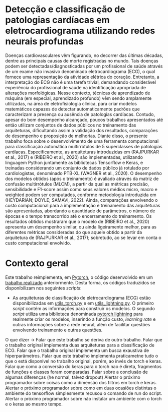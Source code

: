 # Detecção e classificação de patologias cardíacas em eletrocardiograma utilizando redes neurais profundas


Doenças cardiovasculares vêm figurando, no decorrer das últimas décadas, dentre as principais causas de morte registradas no mundo. Tais doenças podem ser detectadas/diagnosticadas por um profissional de saúde através de um exame não invasivo denominado eletrocardiograma (ECG), o qual fornece uma representação da atividade elétrica do coração. Entretanto, a interpretação do ECG não é uma tarefa trivial, demandando considerável experiência do profissional de saúde na identificação apropriada de alterações morfológicas. Nesse contexto, técnicas de aprendizado de máquina (em especial, aprendizado profundo) vêm sendo amplamente utilizadas, na área de eletrofisiologia clínica, para criar modelos matemáticos capazes de detectar automaticamente padrões que caracterizam a presença ou ausência de patologias cardíacas. Contudo, apesar do bom desempenho alcançado, poucos trabalhos apresentados até então utilizam conjuntos de dados públicos no treinamento das arquiteturas, dificultando assim a validação dos resultados, comparações de desempenho e proposição de melhorias. Diante disso, o presente trabalho foca sobre o desenvolvimento de uma ferramenta computacional para classificação automática multirrótulos de 5 superclasses de patologias cardíacas. Especificamente, as arquiteturas introduzidas em (RAJPURKAR et al., 2017) e (RIBEIRO et al., 2020) são implementadas, utilizando linguagem Python juntamente as bibliotecas Tensorflow e Keras, e treinadas considerando um conjunto de dados público já rotulado por cardiologistas, denominado PTB-XL (WAGNER et al., 2020). O desempenho dos modelos obtidos (após o treinamento) é avaliado através da matriz de confusão multirrótulos (MLCM), a partir da qual as métricas precisão, sensibilidade e F1-score assim como seus valores médios micro, macro e weighted podem ser computados, conforme metodologia introduzida em (HEYDARIAN; DOYLE; SAMAVI, 2022). Ainda, comparações envolvendo o custo computacional para a implementação e treinamento das arquiteturas são apresentadas, abordando a quantidade de parâmetros, o número de épocas e o tempo transcorrido até o encerramento do treinamento. Os resultados obtidos mostraram que o modelo de (RIBEIRO et al., 2020) apresenta um desempenho similar, ou ainda ligeiramente melhor, para as diferentes métricas consideradas do que aquele obtido a partir da arquitetura de (RAJPURKAR et al., 2017); sobretudo, ao se levar em conta o custo computacional envolvido.

# Contexto geral


Este trabalho reimplementa, em [Pytorch](https://pytorch.org), o código desenvolvido em um [trabalho realizado](https://github.com/lablapse/ecg_signal_processing.git) anteriormente. Desta forma, os códigos traduzidos se disponibilizam nos seguintes *scripts*:

- As arquiteturas de classificação de eletrocardiograma (ECG) estão disponibilizadas em [utils_torch.py](utils_torch.py) e em [utils_lightning.py](utils_lightning.py). O primeiro *script* contém as informações para construir os modelos. O segundo *script* utiliza uma biblioteca denominada [pytorch lightning](utils_lightning.py) para realmente criar os modelos, inserindo a função custo, *learning rate* e outras informações sobre a rede neural, além de facilitar questões envolvendo treinamento e outras questões. 


O que dizer -> Falar que este trabalho se deriva de outro trabalho.
               Falar que o trabalho original implementa duas arquiteturas para a classificação de ECG.
               Falar que o trabalho original implementa um busca exaustiva de hiperparâmetros.
               Falar que este trabalho implementa praticametne tudo o que o está disponível no trabalho original, porém, ao invés de torch e keras.
               Falar que como a conversão do keras para o torch nao é direta, fragmentos de funções e classes foram comparadas.
               Falar sobre a conclusão de algumas diferenças (he normal, talvez dropout)
               Alertar o próximo programador sobre coisas como a dimensão dos filtros em torch e keras.
               Alertar o próximo programador sobre como em duas ocasiões distintas o ambiente do tensorflow simplesmente recusou o comando de run do script.
               Alertar o próximo programador sobre não instalar um ambiente com o torch e o keras ao mesmo tempo.
